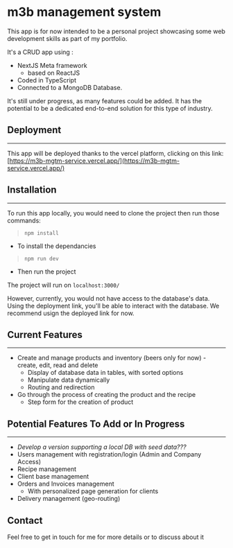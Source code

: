 # m3b management system
This app is for now intended to be a personal project showcasing some web development skills as part of my portfolio.

It's a CRUD app using :
 - NextJS Meta framework
    - based on ReactJS 
- Coded in TypeScript
- Connected to a MongoDB Database. 

It's still under progress, as many features could be added.
It has the potential to be a dedicated end-to-end solution for this type of industry.

## Deployment
---
This app will be deployed thanks to the vercel platform, clicking on this link: 
[https://m3b-mgtm-service.vercel.app/](https://m3b-mgtm-service.vercel.app/)

## Installation
---
To run this app locally, you would need to clone the project then run those commands:

> `npm install`
-  To install the dependancies 


> `npm run dev`
- Then run the project


The project will run on `localhost:3000/`

However, currently, you would not have access to the database's data. Using the deployment link, you'll be able to interact with the database. We recommend usign the deployed link for now.

## Current Features
---
- Create and manage products and inventory (beers only for now) - create, edit, read and delete
    - Display of database data in tables, with sorted options
    - Manipulate data dynamically
    - Routing and redirection
- Go through the process of creating the product and the recipe
    - Step form for the creation of product

## Potential Features To Add or In Progress
---
- *Develop a version supporting a local DB with seed data???*
- Users management with registration/login (Admin and Company Access)
- Recipe management
- Client base management
- Orders and Invoices management
    - With personalized page generation for clients
- Delivery management (geo-routing)

## Contact
Feel free to get in touch for me for more details or to discuss about it

